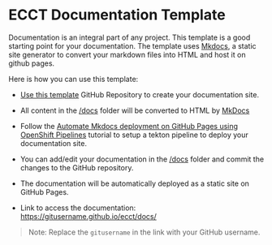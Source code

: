 # ECCT Documentation Template

Documentation is an integral part of any project. This template is a good starting point for your documentation. The template uses [Mkdocs](https://www.mkdocs.org), a static site generator to convert your markdown files into HTML and host it on github pages.

Here is how you can use this template:

- [Use this template](https://github.com/IBM/mkdocs/generate) GitHub Repository to create your documentation site.

- All content in the [/docs](/docs/) folder will be converted to HTML by [MkDocs](https://www.mkdocs.org)

- Follow the [Automate Mkdocs deployment on GitHub Pages using OpenShift Pipelines](https://github.ibm.com/manoj-jahgirdar/Mkdocs-tutorial) tutorial to setup a tekton pipeline to deploy your documentation site.

- You can add/edit your documentation in the [/docs](/docs/) folder and commit the changes to the GitHub repository.

- The documentation will be automatically deployed as a static site on GitHub Pages.

- Link to access the documentation: <https://gitusername.github.io/ecct/docs/>
> Note: Replace the `gitusername` in the link with your GitHub username.